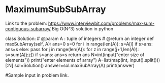 # MaximumSubSubArray
Link to the problem: https://www.interviewbit.com/problems/max-sum-contiguous-subarray/
Big O(N^3) solution in python

class Solution:
    # @param A : tuple of integers
    # @return an integer
    def maxSubArray(self, A):
        ans=0
        s=0
        for i in range(len(A)):
            s=A[i]
            if s>ans:
                ans=s
            else:
                pass
        for j in range(len(A)):
            for z in range(j+1,len(A)):
                s=sum(A[j:z])
                if s>ans:
                    ans=s
        return ans
N=int(input("enter size of elements"))
print("enter elements of array")
A=list(map(int, input().split()))[:N]
sol=Solution()
answer=sol.maxSubArray(A)
print(answer)
        
            
#Sample input in problem link.
